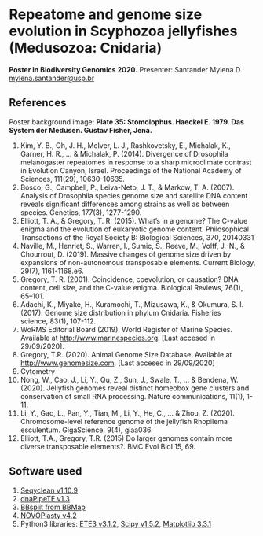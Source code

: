 # Repeatome and genome size evolution in Scyphozoa jellyfishes (Medusozoa: Cnidaria)
**Poster in Biodiversity Genomics 2020.**
Presenter: Santander Mylena D. mylena.santander@usp.br


## References
Poster background image: 
**Plate 35: Stomolophus. Haeckel E. 1979. Das System der Medusen. Gustav Fisher, Jena.**

1. Kim, Y. B., Oh, J. H., McIver, L. J., Rashkovetsky, E., Michalak, K., Garner, H. R., ... & Michalak, P. (2014). Divergence of Drosophila melanogaster repeatomes in response to a sharp microclimate contrast in Evolution Canyon, Israel. Proceedings of the National Academy of Sciences, 111(29), 10630-10635.
2. Bosco, G., Campbell, P., Leiva-Neto, J. T., & Markow, T. A. (2007). Analysis of Drosophila species genome size and satellite DNA content reveals significant differences among strains as well as between species. Genetics, 177(3), 1277-1290.
3. Elliott, T. A., & Gregory, T. R. (2015). What’s in a genome? The C-value enigma and the evolution of eukaryotic genome content. Philosophical Transactions of the Royal Society B: Biological Sciences,  370, 20140331
4. Naville, M., Henriet, S., Warren, I., Sumic, S., Reeve, M., Volff, J.-N., & Chourrout, D. (2019). Massive changes of genome size driven by expansions of non-autonomous transposable elements. Current Biology, 29(7), 1161-1168.e6. 
5. Gregory, T. R. (2001). Coincidence, coevolution, or causation? DNA content, cell size, and the C-value enigma. Biological Reviews, 76(1), 65–101. 
6. Adachi, K., Miyake, H., Kuramochi, T., Mizusawa, K., & Okumura, S. I. (2017). Genome size distribution in phylum Cnidaria. Fisheries science, 83(1), 107-112.
7. WoRMS Editorial Board (2019). World Register of Marine Species. Available at http://www.marinespecies.org. [Last accesed in 29/09/2020]. 
8. Gregory, T.R. (2020). Animal Genome Size Database. Available at http://www.genomesize.com.  [Last accesed in 29/09/2020]
9. Cytometry
10. Nong, W., Cao, J., Li, Y., Qu, Z., Sun, J., Swale, T., ... & Bendena, W. (2020). Jellyfish genomes reveal distinct homeobox gene clusters and conservation of small RNA processing. Nature communications, 11(1), 1-11.
11. Li, Y., Gao, L., Pan, Y., Tian, M., Li, Y., He, C., ... & Zhou, Z. (2020). Chromosome-level reference genome of the jellyfish Rhopilema esculentum. GigaScience, 9(4), giaa036.
12. Elliott, T.A., Gregory, T.R. (2015) Do larger genomes contain more diverse transposable elements?. BMC Evol Biol 15, 69. 

## Software used
1. [Seqyclean v1.10.9](https://github.com/ibest/seqyclean)
2. [dnaPipeTE v1.3](https://github.com/clemgoub/dnaPipeTE)
3. [BBsplit from BBMap](https://sourceforge.net/projects/bbmap/)
4. [NOVOPlasty v4.2](https://github.com/ndierckx/NOVOPlasty)
5. Python3 libraries: [ETE3 v3.1.2](http://etetoolkit.org/), [Scipy v1.5.2](https://www.scipy.org/), [Matplotlib 3.3.1](https://matplotlib.org/) 

